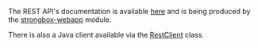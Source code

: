 The REST API's documentation is available [here](http://strongbox.carlspring.org/docs/rest/api.html) and is being produced by the [strongbox-webapp](https://github.com/strongbox/strongbox-webapp) module.

There is also a Java client available via the [RestClient](https://github.com/strongbox/strongbox/blob/master/strongbox-rest-client/src/main/java/org/carlspring/strongbox/client/RestClient.java) class.
